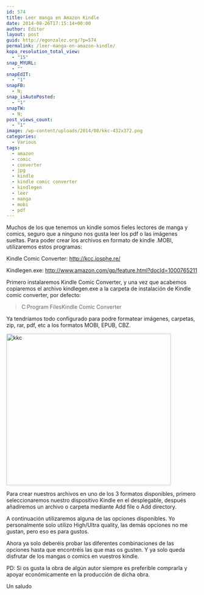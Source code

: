 ```yaml
---
id: 574
title: Leer manga en Amazon Kindle
date: 2014-08-26T17:15:14+00:00
author: Editor
layout: post
guid: http://egonzalez.org/?p=574
permalink: /leer-manga-en-amazon-kindle/
kopa_resolution_total_view:
  - "15"
snap_MYURL:
  - ""
snapEdIT:
  - "1"
snapFB:
  - N;
snap_isAutoPosted:
  - "1"
snapTW:
  - N;
post_views_count:
  - "1"
image: /wp-content/uploads/2014/08/kkc-432x372.png
categories:
  - Various
tags:
  - amazon
  - comic
  - converter
  - jpg
  - kindle
  - kindle comic converter
  - kindlegen
  - leer
  - manga
  - mobi
  - pdf
---
```

Muchos de los que tenemos un kindle somos fieles lectores de manga y comics, seguro que a ninguno nos gusta leer los pdf o las imágenes sueltas. Para poder crear los archivos en formato de kindle .MOBI, utilizaremos estos programas:

Kindle Comic Converter: http://kcc.iosphe.re/

Kindlegen.exe: http://www.amazon.com/gp/feature.html?docId=1000765211

Primero instalaremos Kindle Comic Converter, y una vez que acabemos copiaremos el archivo kindlegen.exe a la carpeta de instalación de Kindle comic converter, por defecto:
<blockquote>C:Program FilesKindle Comic Converter</blockquote>
Ya tendríamos todo configurado para podre formatear imágenes, carpetas, zip, rar, pdf, etc a los formatos MOBI, EPUB, CBZ.

<a href="http://vps38574.vps.ovh.ca/wp-content/uploads/2014/08/kkc.png"><img class="aligncenter size-full wp-image-575" src="http://vps38574.vps.ovh.ca/wp-content/uploads/2014/08/kkc.png" alt="kkc" width="432" height="398" /></a>

Para crear nuestros archivos en uno de los 3 formatos disponibles, primero seleccionaremos nuestro dispositivo Kindle en el desplegable, después añadiremos un archivo o carpeta mediante Add file o Add directory.

A continuación utilizaremos alguna de las opciones disponibles. Yo personalmente solo utilizo High/Ultra quality, las demás opciones no me gustan, pero eso es para gustos.

Ahora ya solo deberéis probar las diferentes combinaciones de las opciones hasta que encontréis las que mas os gusten. Y ya solo queda disfrutar de los mangas o comics en vuestros kindle.

PD: Si os gusta la obra de algún autor siempre es preferible comprarla y apoyar económicamente en la producción de dicha obra.

Un saludo